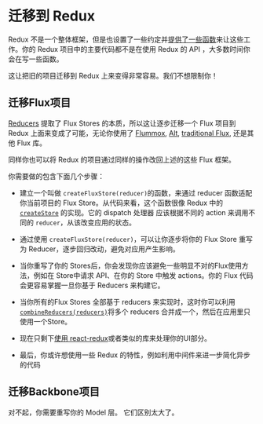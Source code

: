 # 迁移到 Redux

Redux 不是一个整体框架，但是也设置了一些约定并[提供了一些函数](../api/README.md)来让这些工作。你的 Redux 项目中的主要代码都不是在使用 Redux 的 API ，大多数时间你会在写一些函数。

这让把旧的项目迁移到 Redux 上来变得非常容易。我们不想限制你！

## 迁移Flux项目

[Reducers](../Glossary.md#reducer) 提取了 Flux Stores 的本质，所以这让逐步迁移一个 Flux 项目到 Redux 上面来变成了可能，无论你使用了 [Flummox](http://github.com/acdlite/flummox), [Alt](http://github.com/goatslacker/alt), [traditional Flux](https://github.com/facebook/flux), 还是其他 Flux 库。

同样你也可以将 Redux 的项目通过同样的操作改回上述的这些 Flux 框架。

你需要做的包含下面几个步骤：

* 建立一个叫做 `createFluxStore(reducer)`的函数，来通过 reducer 函数适配你当前项目的 Flux Store。从代码来看，这个函数很像 Redux 中的 [`createStore`](../api/createStore.md) 的实现。它的 dispatch 处理器 应该根据不同的 action 来调用不同的 `reducer`，从该改变应用的状态。


* 通过使用 `createFluxStore(reducer)`，可以让你逐步将你的 Flux Store 重写为 Reducer，逐步回归改动，避免对应用产生影响。

* 当你重写了你的  Stores后，你会发现你应该避免一些明显不对的Flux使用方法，例如在 Store中请求 API、在你的 Store 中触发 actions。你的 Flux 代码会更容易掌握一旦你基于 Reducers 来构建它。

* 当你所有的Flux Stores 全部基于 reducers 来实现时，这时你可以利用[`combineReducers(reducers)`](../api/combineReducers.md)将多个 reducers 合并成一个，然后在应用里只使用一个Store。

* 现在只剩下[使用 react-redux](../basics/UsageWithReact.md)或者类似的库来处理你的UI部分。

* 最后，你或许想使用一些 Redux 的特性，例如利用中间件来进一步简化异步的代码


## 迁移Backbone项目

对不起，你需要重写你的 Model 层。
它们区别太大了。
